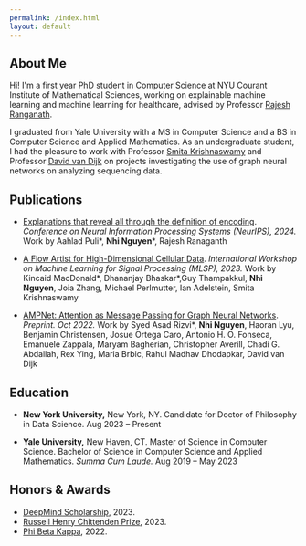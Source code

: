 ```yaml
---
permalink: /index.html
layout: default
---
```


## About Me

Hi! I'm a first year PhD student in Computer Science at NYU Courant Institute of Mathematical Sciences, 
working on explainable machine learning
and machine learning for healthcare, advised by 
Professor [Rajesh Ranganath](https://cims.nyu.edu/~rajeshr/). 

I graduated from Yale University with a MS in Computer Science and a BS in
Computer Science and Applied Mathematics. As an undergraduate student, I had the pleasure to work 
with Professor [Smita Krishnaswamy](https://krishnaswamylab.org/) and 
Professor [David van Dijk](https://www.vandijklab.org/) on projects investigating the use of
graph neural networks on analyzing sequencing data.


## Publications

* [Explanations that reveal all through the definition of encoding](). _Conference on Neural Information Processing Systems (NeurIPS), 2024._ Work by Aahlad Puli\*, __Nhi Nguyen__\*, Rajesh Ranaganth

* [A Flow Artist for High-Dimensional Cellular Data](https://ieeexplore.ieee.org/document/10285942).
_International Workshop on Machine Learning for Signal Processing (MLSP), 2023._ Work by 
Kincaid MacDonald\*, Dhananjay Bhaskar\*,Guy Thampakkul, __Nhi Nguyen__, Joia Zhang, Michael Perlmutter, Ian Adelstein, Smita Krishnaswamy

* [AMPNet: Attention as Message Passing for Graph Neural Networks](https://arxiv.org/abs/2210.09475).
_Preprint. Oct 2022._ Work by Syed Asad Rizvi\*, __Nhi Nguyen__, Haoran Lyu, Benjamin Christensen, Josue Ortega Caro, Antonio H. O. Fonseca, Emanuele Zappala, Maryam Bagherian, Christopher Averill, Chadi G. Abdallah, Rex Ying, Maria Brbic, Rahul Madhav Dhodapkar, David van Dijk

## Education

* __New York University,__ New York, NY. Candidate for Doctor of Philosophy in Data Science. Aug 2023 – Present

* __Yale University,__ New Haven, CT. Master of Science in Computer Science. Bachelor of Science in Computer Science and Applied Mathematics. _Summa Cum Laude._ Aug 2019 – May 2023

## Honors & Awards

* [DeepMind Scholarship](https://deepmind.com/education), 2023.
* [Russell Henry Chittenden Prize](https://news.yale.edu/2023/05/21/eleven-graduating-seniors-honored-top-yale-college-prizes), 2023.
* [Phi Beta Kappa](https://pbk.yalecollege.yale.edu/junior-inductees#2023-1st), 2022.
